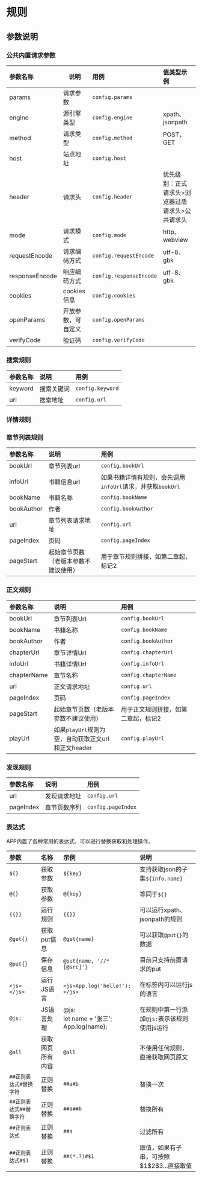 # 规则

## 参数说明

### 公共内置请求参数
| 参数名称   | 说明             | 用例                     | 值类型示例                |
|:----------|------------------|:------------------------|:------------------------|
| params    | 请求参数         | `config.params`    |                         |
| engine    | 源引擎类型       | `config.engine`    | xpath、jsonpath          |
| method    | 请求类型         | `config.method`    | POST，GET                |
| host      | 站点地址         | `config.host`      |                         |
| header    | 请求头           | `config.header` | 优先级别：正式请求头>浏览器过盾请求头>公共请求头 |
| mode      | 请求模式         | `config.mode`      | http、webview            |
| requestEncode | 请求编码方式   | `config.requestEncode` | utf-8、gbk              |
| responseEncode | 响应编码方式   | `config.responseEncode` | utf-8、gbk              |
| cookies   | cookies信息      | `config.cookies`   |                         |
| openParams| 开放参数，可自定义 | `config.openParams`|                         |
| verifyCode| 验证码           | `config.verifyCode`|                         |

### 搜索规则

| 参数名称 | 说明 | 用例               |
|:---|:---|:-----------------|
| keyword | 搜索关键词 | `config.keyword` |
| url | 搜索地址 | `config.url`     |

### 详情规则

### 章节列表规则

| 参数名称   | 说明                             | 用例                                     |
|:---|:---|:---------------------------------------|
| bookUrl   | 章节列表url                       | `config.bookUrl`                       |
| infoUrl   | 书籍信息url                       | 如果书籍详情有规则，会先调用`infoUrl`请求，并获取`bookUrl` |
| bookName  | 书籍名称                         | `config.bookName`                      |
| bookAuthor| 作者                             | `config.bookAuthor`                    |
| url       | 章节列表请求地址                   | `config.url`                           |
| pageIndex | 页码                             | `config.pageIndex`                     |
| pageStart | 起始章节页数（老版本参数不建议使用） | 用于章节规则拼接，如第二章起，标记2                     |

### 正文规则

| 参数名称   | 说明               | 用例                   |
|:---|:---|:---------------------|
| bookUrl   | 章节列表Url         | `config.bookUrl`     |
| bookName  | 书籍名称           | `config.bookName`    |
| bookAuthor| 作者               | `config.bookAuthor`  |
| chapterUrl| 章节详情Url         | `config.chapterUrl`  |
| infoUrl   | 书籍详情Url         | `config.infoUrl`     |
| chapterName| 章节名称         | `config.chapterName` |
| url       | 正文请求地址        | `config.url`         |
| pageIndex | 页码               | `config.pageIndex`   |
| pageStart | 起始章节页数（老版本参数不建议使用） | 用于正文规则拼接，如第二章起，标记2   |
| playUrl   | 如果`playUrl`规则为空，自动获取正文url和正文header | `config.playUrl`     |

### 发现规则

| 参数名称 | 说明             | 用例                 |
|:---|:---|:-------------------|
| url     | 发现请求地址      | `config.url`       |
| pageIndex | 章节页数序列      | `config.pageIndex` |

### 表达式

APP内置了各种常用的表达式，可以进行替换获取和处理操作。

| 参数 | 名称 | 示例 | 说明 |
|:---|:---|:---|:---|
| `${}` | 获取参数 | `${key}` | 支持获取json的子集`${info.name}` |
| `@{}` | 获取参数 | `@{key}` | 等同于`${}` |
| `{{}}` | 运行规则 | `{{}}` |可以运行xpath、jsonpath的规则 |
| `@get{}` | 获取put信息 | `@get{name}` | 可以获取`@put{}`的数据 |
| `@put{}` | 保存信息 | `@put{name, '//*[@src]'}` | 目前只支持前置请求的put |
| `<js></js>` | 运行JS语言 | `<js>App.log('hello!');</js>` | 在标签内可以运行js的语言 |
| `@js:` | JS语言处理 | @js:<br/>let name = '张三';<br/>App.log(name); | 在规则中第一行添加`@js:`表示该规则使用js运行 |
| `@all` | 获取网页所有内容 | `@all` | 不使用任何规则，直接获取网页原文 |
| `##正则表达式#替换字符` | 正则替换 | `##a#b` | 替换一次 |
| `##正则表达式##替换字符` | 正则替换 | `##a##b` | 替换所有 |
| `##正则表达式` | 正则替换 | `##a` | 过滤所有 |
| `##正则表达式#$1` | 正则替换 | `##(*.?)#$1` | 取值，如果有子串，可按照$1\$2\$3...直接取值 |

